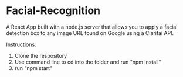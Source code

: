 # Facial-Recognition
A React App built with a node.js server that allows you to apply a facial detection box to any image URL found on Google using a Clarifai API.

Instructions:

1. Clone the respository
2. Use command line to cd into the folder and run "npm install"
3. run "npm start"
